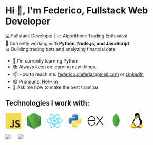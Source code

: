 # Hi 👋, I'm Federico, Fullstack Web Developer

💻 Fullstack Developer | 📈 Algorithmic Trading Enthusiast  
🚀 Currently working with **Python, Node.js, and JavaScript**  
📊 Building trading bots and analyzing financial data



- 🌱 I’m currently learning Python
- 📚 Always keen on learning new things.
- 📫 How to reach me: [federico.diaferia@gmail.com](mailto:federico.diaferia@gmail.com) or [LinkedIn](https://www.linkedin.com/in/federico-diaferia-902876225/)
- 😄 Pronouns: He/Him
- 💬 Ask me how to make the best tiramisu




## Technologies I work with:

<p>
  <img src="https://raw.githubusercontent.com/devicons/devicon/master/icons/javascript/javascript-original.svg" width="50" style="margin-right: 10px;" />
  <img src="https://raw.githubusercontent.com/devicons/devicon/master/icons/nodejs/nodejs-original.svg" width="50" style="margin-right: 10px;" />
  <img src="https://raw.githubusercontent.com/devicons/devicon/master/icons/react/react-original.svg" width="50" style="margin-right: 10px;" />
  <img src="https://raw.githubusercontent.com/devicons/devicon/master/icons/python/python-original.svg" width="50" style="margin-right: 10px;" />
  <img src="https://raw.githubusercontent.com/devicons/devicon/master/icons/express/express-original.svg" width="50" style="margin-right: 10px;" />
  <img src="https://raw.githubusercontent.com/devicons/devicon/master/icons/mongodb/mongodb-original.svg" width="50" style="margin-right: 10px;" />
  <img src="https://raw.githubusercontent.com/devicons/devicon/master/icons/linux/linux-original.svg" width="50" />
</p>




<img src="https://github-readme-stats.vercel.app/api/top-langs/?username=ocirede&layout=compact&theme=light" width="48%" />  &nbsp;&nbsp;&nbsp;&nbsp;
<img src="https://github-readme-stats.vercel.app/api?username=ocirede&show_icons=true&theme=light" width="48%" />


